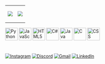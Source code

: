 #

<table>
  <tr>
    <td>
      <p align="left">
        <img src="https://github-readme-stats.vercel.app/api?username=n-arruda-at-pequi&count_private=true&show_icons=true&theme=radical" />
      </p>
    </td>
    <td>
      <img src="https://github-readme-stats.vercel.app/api/top-langs/?username=n-arruda-at-pequi&layout=compact&theme=dark&hide_title=true&count_private=true&langs_count=10&line_height=22" />
    </td>
  </tr>
</table>




<p>
  <img src="https://cdn.jsdelivr.net/gh/devicons/devicon@latest/icons/python/python-original.svg" width="40" height="40" alt="Python"/>
  <img src="https://cdn.jsdelivr.net/gh/devicons/devicon@latest/icons/javascript/javascript-original.svg" width="40" height="40" alt="JavaScript"/>
  <img src="https://cdn.jsdelivr.net/gh/devicons/devicon@latest/icons/html5/html5-original.svg" width="40" height="40" alt="HTML5"/>
  <img src="https://cdn.jsdelivr.net/gh/devicons/devicon@latest/icons/csharp/csharp-original.svg" width="40" height="40" alt="C#"/>
  <img src="https://cdn.jsdelivr.net/gh/devicons/devicon@latest/icons/java/java-original.svg" width="40" height="40" alt="Java"/>
  <img src="https://cdn.jsdelivr.net/gh/devicons/devicon@latest/icons/c/c-original.svg" width="40" height="40" alt="C"/>
  <img src="https://cdn.jsdelivr.net/gh/devicons/devicon@latest/icons/css3/css3-original.svg" width="40" height="40" alt="CSS"/>
</p>

#

[![Instagram](https://img.shields.io/badge/Instagram-E4405F?style=flat&logo=instagram&logoColor=white)](https://www.instagram.com/NathallyDev)
[![Discord](https://img.shields.io/badge/Discord-7289DA?style=flat&logo=discord&logoColor=white)](https://discord.com/users/nittryzinha)
[![Gmail](https://img.shields.io/badge/Gmail-D14836?style=flat&logo=gmail&logoColor=white)](mailto:nathally.dev@gmail.com)
[![LinkedIn](https://img.shields.io/badge/LinkedIn-0A66C2?style=flat&logo=linkedin&logoColor=white)](https://www.linkedin.com/in/náthally-lima-arruda-901235217)

